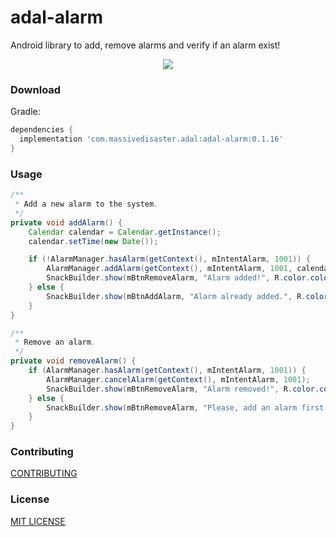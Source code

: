 # adal-alarm
Android library to add, remove alarms and verify if an alarm exist!

<div align="center">
  <img src="art/adal-alarm.gif" />
</div>

### Download

Gradle:

```gradle
dependencies {
  implementation 'com.massivedisaster.adal:adal-alarm:0.1.16'
}
```
### Usage

```java
/**
 * Add a new alarm to the system.
 */
private void addAlarm() {
    Calendar calendar = Calendar.getInstance();
    calendar.setTime(new Date());

    if (!AlarmManager.hasAlarm(getContext(), mIntentAlarm, 1001)) {
        AlarmManager.addAlarm(getContext(), mIntentAlarm, 1001, calendar);
        SnackBuilder.show(mBtnRemoveAlarm, "Alarm added!", R.color.colorAccent);
    } else {
        SnackBuilder.show(mBtnAddAlarm, "Alarm already added.", R.color.colorAccent);
    }
}

/**
 * Remove an alarm.
 */
private void removeAlarm() {
    if (AlarmManager.hasAlarm(getContext(), mIntentAlarm, 1001)) {
        AlarmManager.cancelAlarm(getContext(), mIntentAlarm, 1001);
        SnackBuilder.show(mBtnRemoveAlarm, "Alarm removed!", R.color.colorAccent);
    } else {
        SnackBuilder.show(mBtnRemoveAlarm, "Please, add an alarm first!", R.color.colorAccent);
    }
}
```

### Contributing
[CONTRIBUTING](../CONTRIBUTING.md)

### License
[MIT LICENSE](../LICENSE.md)
